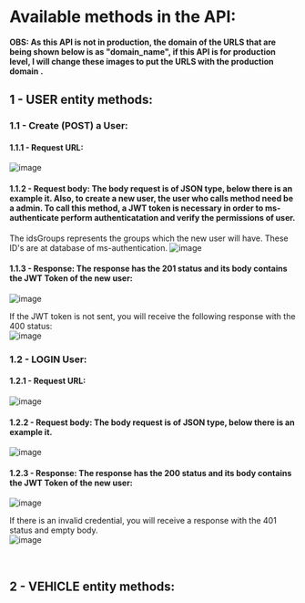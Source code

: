 # Available methods in the API:
**OBS: As this API is not in production, the domain of the URLS that are being shown below is as "domain_name", if this API is for production level, I will change these images to put the URLS with the production domain .**
## 1 - USER entity methods:

### 1.1 - Create (POST) a User:

#### 1.1.1 - Request URL:
![image](https://github.com/felipemarques001/ms-fuel-supply/assets/82411791/b6d32739-049c-4bc9-98d1-4b57a83f193e)


#### 1.1.2 - Request body: The body request is of JSON type, below there is an example it. Also, to create a new user, the user who calls method need be a admin. To call this method, a JWT token is necessary in order to ms-authenticate perform authenticatation and verify the permissions of user. <br />
The idsGroups represents the groups which the new user will have. These ID's are at database of ms-authentication.
![image](https://github.com/felipemarques001/ms-fuel-supply/assets/82411791/cf001bd9-3dd4-4bd0-b785-771066abc095)


#### 1.1.3 - Response: The response has the 201 status and its body contains the JWT Token of the new user: <br />
![image](https://github.com/felipemarques001/ms-fuel-supply/assets/82411791/e97e4bd1-bd32-439f-af90-fb8e78de5896)


If the JWT token is not sent, you will receive the following response with the 400 status: <br />
![image](https://github.com/felipemarques001/ms-fuel-supply/assets/82411791/bd1dd335-e9da-4477-9fb3-d7d68fd203d9)



### 1.2 - LOGIN User:

#### 1.2.1 - Request URL: <br />
![image](https://github.com/felipemarques001/ms-fuel-supply/assets/82411791/2e1af6e1-9bc8-4328-a860-50956ce0b712)

#### 1.2.2 - Request body: The body request is of JSON type, below there is an example it. <br />
![image](https://github.com/felipemarques001/ms-fuel-supply/assets/82411791/47578d7e-5ef1-44a4-bf05-ca3cfe7b973d)

#### 1.2.3 - Response: The response has the 200 status and its body contains the JWT Token of the new user: <br />
![image](https://github.com/felipemarques001/ms-fuel-supply/assets/82411791/9aa17690-4b9b-4095-893a-bf425aae9bbc)

If there is an invalid credential, you will receive a response with the 401 status and empty body. <br />
![image](https://github.com/felipemarques001/ms-fuel-supply/assets/82411791/6187aeb3-9464-49e1-9d23-e0065aa285f8)

<br />

## 2 - VEHICLE entity methods:
